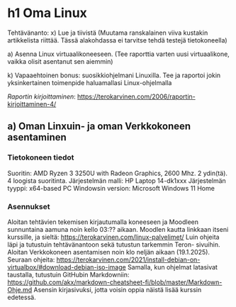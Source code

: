 # h1 Oma Linux

Tehtävänanto: x) Lue ja tiivistä (Muutama ranskalainen viiva kustakin artikkelista riittää. Tässä alakohdassa ei tarvitse tehdä testejä tietokoneella)

a) Asenna Linux virtuaalikoneeseen. (Tee raporttia varten uusi virtuaalikone, vaikka olisit asentanut sen aiemmin)

k) Vapaaehtoinen bonus: suosikkiohjelmani Linuxilla. Tee ja raportoi jokin yksinkertainen toimenpide haluamallasi Linux-ohjelmalla

*Raportin kirjoittaminen*: https://terokarvinen.com/2006/raportin-kirjoittaminen-4/ 

## a) Oman Linxuin- ja oman Verkkokoneen asentaminen
### Tietokoneen tiedot
Suoritin: AMD Ryzen 3 3250U with Radeon Graphics, 2600 Mhz. 2 ydin(tä). 4 loogista suoritinta.
Järjestelmän malli: HP Laptop  14-dk1xxx
Järjestelmän tyyppi: x64-based PC
Windowsin version: Microsoft Windows 11 Home

### Asennukset

Aloitan tehtävien tekemisen kirjautumalla koneeseen ja Moodleen sunnuntaina aamuna noin kello 03:?? aikaan. Moodlen kautta linkkaan itseni kurssille, ja sieltä: https://terokarvinen.com/linux-palvelimet/
Luin ohjeita läpi ja tutustuin tehtävänantoon sekä tutustun tarkemmin Teron- sivuihin.
Aloitan Verkkokoneen asentamisen noin klo neljän aikaan (19.1.2025). 
Seuraan ohjeita: https://terokarvinen.com/2021/install-debian-on-virtualbox/#download-debian-iso-image
Samalla, kun ohjelmat latasivat taustalla, tutustuin GitHubin Markdowniin: https://github.com/akx/markdown-cheatsheet-fi/blob/master/Markdown-Ohje.md
Asensin kirjasivuksi, jotta voisin oppia näistä lisää kurssin edetessä. 





